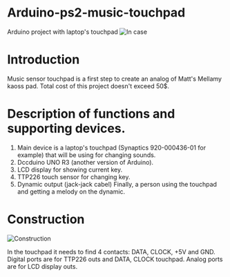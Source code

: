 # Arduino-ps2-music-touchpad
Arduino project with laptop's touchpad
![In case](https://user-images.githubusercontent.com/107487372/173910013-def7c9c2-3631-4de0-a0e0-675cfd504d5a.png)

# Introduction
Music sensor touchpad is a first step to create an analog of Matt's Mellamy kaoss pad. Total cost of this project doesn't exceed 50$.

# Description of functions and supporting devices.

1. Main device is a laptop's touchpad (Synaptics 920-000436-01 for example) that will be using for changing sounds.
2. Dccduino UNO R3 (another version of Arduino).
3. LCD display for showing current key.
4. TTP226 touch sensor for changing key.
5. Dynamic output (jack-jack cabel)
Finally, a person using the touchpad and getting a melody on the dynamic. 

# Construction

![Construction](https://user-images.githubusercontent.com/107487372/174485287-cefa62ce-35fa-40b2-aa53-929356fae59a.png)

In the touchpad it needs to find 4 contacts: DATA, CLOCK, +5V and GND.
Digital ports are for TTP226 outs and DATA, CLOCK touchpad. Analog ports are for LCD display outs.

# 
